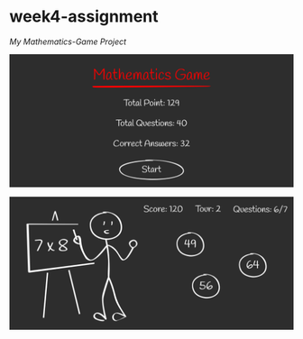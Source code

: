 
# week4-assignment

*My Mathematics-Game Project*


![banner resmi](public/StartPage.png)

![banner resmi](public/QuestionsPage.png)
